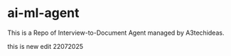 # ai-ml-agent
This is a Repo of  Interview-to-Document Agent managed by A3techideas.

this is new edit 22072025
